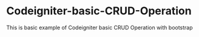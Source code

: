 # Codeigniter-basic-CRUD-Operation
This is basic example of Codeigniter basic CRUD Operation with bootstrap
